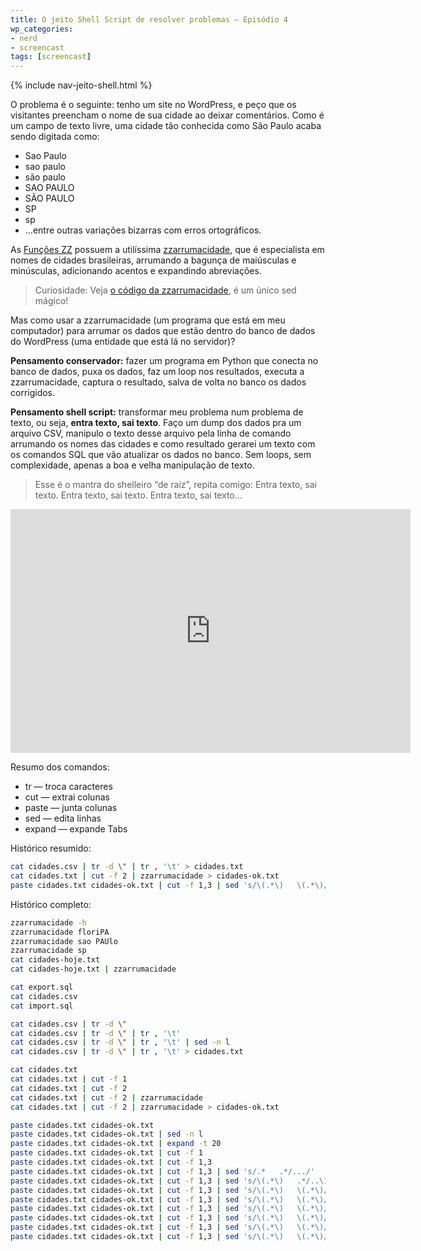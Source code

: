 ```yaml
---
title: O jeito Shell Script de resolver problemas – Episódio 4
wp_categories:
- nerd
- screencast
tags: [screencast]
---
```



{% include nav-jeito-shell.html %}

O problema é o seguinte: tenho um site no WordPress, e peço que os visitantes preencham o nome de sua cidade ao deixar comentários. Como é um campo de texto livre, uma cidade tão conhecida como São Paulo acaba sendo digitada como:

- Sao Paulo
- sao paulo
- são paulo
- SAO PAULO
- SÃO PAULO
- SP
- sp
- …entre outras variações bizarras com erros ortográficos.

As [Funções ZZ](http://funcoeszz.net/) possuem a utilíssima [zzarrumacidade](http://funcoeszz.net/man.html#zzarrumacidade), que é especialista em nomes de cidades brasileiras, arrumando a bagunça de maiúsculas e minúsculas, adicionando acentos e expandindo abreviações.

> Curiosidade: Veja [o código da zzarrumacidade](https://github.com/aureliojargas/funcoeszz/blob/master/zz/zzarrumacidade.sh), é um único sed mágico!

Mas como usar a zzarrumacidade (um programa que está em meu computador) para arrumar os dados que estão dentro do banco de dados do WordPress (uma entidade que está lá no servidor)?

**Pensamento conservador:** fazer um programa em Python que conecta no banco de dados, puxa os dados, faz um loop nos resultados, executa a zzarrumacidade, captura o resultado, salva de volta no banco os dados corrigidos.

**Pensamento shell script:** transformar meu problema num problema de texto, ou seja, **entra texto, sai texto**. Faço um dump dos dados pra um arquivo CSV, manipulo o texto desse arquivo pela linha de comando arrumando os nomes das cidades e como resultado gerarei um texto com os comandos SQL que vão atualizar os dados no banco. Sem loops, sem complexidade, apenas a boa e velha manipulação de texto.

> Esse é o mantra do shelleiro “de raiz”, repita comigo: Entra texto, sai texto. Entra texto, sai texto. Entra texto, sai texto...

<p><span class="embed-youtube" style="text-align:center; display: block;"><iframe class="youtube-player" type="text/html" width="640" height="390" src="http://www.youtube.com/embed/woN4BZjr0Os?version=3&amp;rel=1&amp;fs=1&amp;showsearch=0&amp;showinfo=1&amp;iv_load_policy=1&amp;wmode=transparent" frameborder="0"></iframe></span></p>

Resumo dos comandos:

- tr — troca caracteres
- cut — extrai colunas
- paste — junta colunas
- sed — edita linhas
- expand — expande Tabs

Histórico resumido:

```bash
cat cidades.csv | tr -d \" | tr , '\t' > cidades.txt
cat cidades.txt | cut -f 2 | zzarrumacidade > cidades-ok.txt
paste cidades.txt cidades-ok.txt | cut -f 1,3 | sed 's/\(.*\)	\(.*\)/UPDATE wp_commentmeta SET meta_value = "\2" 	WHERE meta_id = \1;/' | expand -t 15
```

Histórico completo:

```bash
zzarrumacidade -h
zzarrumacidade floriPA
zzarrumacidade sao PAUlo
zzarrumacidade sp
cat cidades-hoje.txt
cat cidades-hoje.txt | zzarrumacidade

cat export.sql
cat cidades.csv
cat import.sql

cat cidades.csv | tr -d \"
cat cidades.csv | tr -d \" | tr , '\t'
cat cidades.csv | tr -d \" | tr , '\t' | sed -n l
cat cidades.csv | tr -d \" | tr , '\t' > cidades.txt

cat cidades.txt
cat cidades.txt | cut -f 1
cat cidades.txt | cut -f 2
cat cidades.txt | cut -f 2 | zzarrumacidade
cat cidades.txt | cut -f 2 | zzarrumacidade > cidades-ok.txt

paste cidades.txt cidades-ok.txt
paste cidades.txt cidades-ok.txt | sed -n l
paste cidades.txt cidades-ok.txt | expand -t 20
paste cidades.txt cidades-ok.txt | cut -f 1
paste cidades.txt cidades-ok.txt | cut -f 1,3
paste cidades.txt cidades-ok.txt | cut -f 1,3 | sed 's/.*	.*/.../'
paste cidades.txt cidades-ok.txt | cut -f 1,3 | sed 's/\(.*\)	.*/..\1../'
paste cidades.txt cidades-ok.txt | cut -f 1,3 | sed 's/\(.*\)	\(.*\)/..\1..\2../'
paste cidades.txt cidades-ok.txt | cut -f 1,3 | sed 's/\(.*\)	\(.*\)/..\1..\2..blablabla/'
paste cidades.txt cidades-ok.txt | cut -f 1,3 | sed 's/\(.*\)	\(.*\)/UPDATE wp_commentmeta SET meta_value = "\2" WHERE meta_id = \1;/'
paste cidades.txt cidades-ok.txt | cut -f 1,3 | sed 's/\(.*\)	\(.*\)/UPDATE wp_commentmeta SET meta_value = "\2" 	WHERE meta_id = \1;/'
paste cidades.txt cidades-ok.txt | cut -f 1,3 | sed 's/\(.*\)	\(.*\)/UPDATE wp_commentmeta SET meta_value = "\2" 	WHERE meta_id = \1;/' | expand -t 10
paste cidades.txt cidades-ok.txt | cut -f 1,3 | sed 's/\(.*\)	\(.*\)/UPDATE wp_commentmeta SET meta_value = "\2" 	WHERE meta_id = \1;/' | expand -t 15
```
